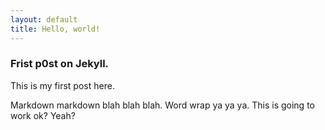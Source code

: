 ```yaml
---
layout: default
title: Hello, world!
---
```


<h3>Frist p0st on Jekyll.</h3>

This is my first post here.

Markdown markdown blah blah blah. Word wrap ya ya ya. This is going to
work ok? Yeah?
